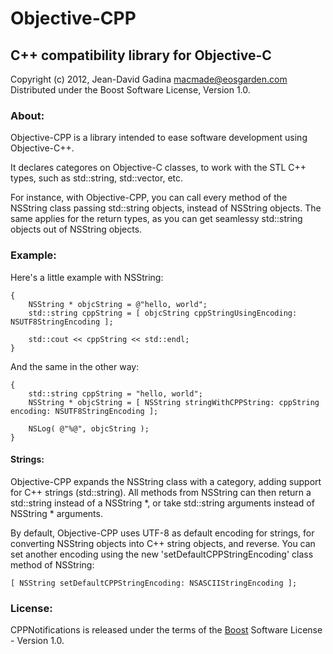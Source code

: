 Objective-CPP
=============

C++ compatibility library for Objective-C
-----------------------------------------

Copyright (c) 2012, Jean-David Gadina <macmade@eosgarden.com>  
Distributed under the Boost Software License, Version 1.0.

### About:

Objective-CPP is a library intended to ease software development using Objective-C++.

It declares categores on Objective-C classes, to work with the STL C++ types, such as std::string, std::vector, etc.

For instance, with Objective-CPP, you can call every method of the NSString class passing std::string objects, instead of NSString objects.
The same applies for the return types, as you can get seamlessy std::string objects out of NSString objects.

### Example:

Here's a little example with NSString:

    {
        NSString * objcString = @"hello, world";
        std::string cppString = [ objcString cppStringUsingEncoding: NSUTF8StringEncoding ];
        
        std::cout << cppString << std::endl;
    }
    
And the same in the other way:

    {
        std::string cppString = "hello, world";
        NSString * objcString = [ NSString stringWithCPPString: cppString encoding: NSUTF8StringEncoding ];
        
        NSLog( @"%@", objcString );
    }

#### Strings:

Objective-CPP expands the NSString class with a category, adding support for C++ strings (std::string).
All methods from NSString can then return a std::string instead of a NSString *, or take std::string arguments instead of NSString * arguments.

By default, Objective-CPP uses UTF-8 as default encoding for strings, for converting NSString objects into C++ string objects, and reverse.
You can set another encoding using the new 'setDefaultCPPStringEncoding' class method of NSString:

    [ NSString setDefaultCPPStringEncoding: NSASCIIStringEncoding ];

### License:

CPPNotifications is released under the terms of the [Boost][1] Software License - Version 1.0.

[1]: http://www.boost.org/LICENSE_1_0.txt   "BOOST"
